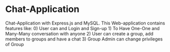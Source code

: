 # Chat-Application
Chat-Application with Express.js and MySQL. This Web-application contains features like: 
      0) User can and Login and Sign-up                                                                                                                           1) To Have One-One and Many-Many conversation with anyone 
      2) User can create a group, add members to groups and have a chat 
      3) Group Admin can change privileges of Group 
